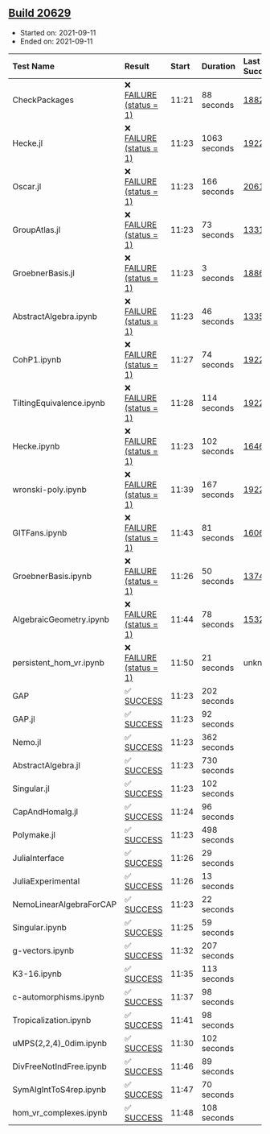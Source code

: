 ## [Build 20629](https://oscarci.mathematik.uni-kl.de/job/oscar/20629/)

* Started on: 2021-09-11
* Ended on: 2021-09-11

| Test Name    | Result | Start | Duration | Last Success | First Failure |
|:-------------|:-------|:------|:---------|:-------------|:--------------|
| CheckPackages | ❌ [FAILURE (status = 1)](https://oscarci.mathematik.uni-kl.de/job/oscar/20629/artifact/logs/build-20629/CheckPackages.log) | 11:21 | 88 seconds | [18822](https://oscarci.mathematik.uni-kl.de/job/oscar/18822/) | [18823](https://oscarci.mathematik.uni-kl.de/job/oscar/18823/) |
| Hecke.jl | ❌ [FAILURE (status = 1)](https://oscarci.mathematik.uni-kl.de/job/oscar/20629/artifact/logs/build-20629/Hecke.jl.log) | 11:23 | 1063 seconds | [19222](https://oscarci.mathematik.uni-kl.de/job/oscar/19222/) | [20152](https://oscarci.mathematik.uni-kl.de/job/oscar/20152/) |
| Oscar.jl | ❌ [FAILURE (status = 1)](https://oscarci.mathematik.uni-kl.de/job/oscar/20629/artifact/logs/build-20629/Oscar.jl.log) | 11:23 | 166 seconds | [20613](https://oscarci.mathematik.uni-kl.de/job/oscar/20613/) | [20614](https://oscarci.mathematik.uni-kl.de/job/oscar/20614/) |
| GroupAtlas.jl | ❌ [FAILURE (status = 1)](https://oscarci.mathematik.uni-kl.de/job/oscar/20629/artifact/logs/build-20629/GroupAtlas.jl.log) | 11:23 | 73 seconds | [13311](https://oscarci.mathematik.uni-kl.de/job/oscar/13311/) | [13312](https://oscarci.mathematik.uni-kl.de/job/oscar/13312/) |
| GroebnerBasis.jl | ❌ [FAILURE (status = 1)](https://oscarci.mathematik.uni-kl.de/job/oscar/20629/artifact/logs/build-20629/GroebnerBasis.jl.log) | 11:23 | 3 seconds | [18864](https://oscarci.mathematik.uni-kl.de/job/oscar/18864/) | [18865](https://oscarci.mathematik.uni-kl.de/job/oscar/18865/) |
| AbstractAlgebra.ipynb | ❌ [FAILURE (status = 1)](https://oscarci.mathematik.uni-kl.de/job/oscar/20629/artifact/logs/build-20629/AbstractAlgebra.ipynb.log) | 11:23 | 46 seconds | [13355](https://oscarci.mathematik.uni-kl.de/job/oscar/13355/) | [13356](https://oscarci.mathematik.uni-kl.de/job/oscar/13356/) |
| CohP1.ipynb | ❌ [FAILURE (status = 1)](https://oscarci.mathematik.uni-kl.de/job/oscar/20629/artifact/logs/build-20629/CohP1.ipynb.log) | 11:27 | 74 seconds | [19222](https://oscarci.mathematik.uni-kl.de/job/oscar/19222/) | [20152](https://oscarci.mathematik.uni-kl.de/job/oscar/20152/) |
| TiltingEquivalence.ipynb | ❌ [FAILURE (status = 1)](https://oscarci.mathematik.uni-kl.de/job/oscar/20629/artifact/logs/build-20629/TiltingEquivalence.ipynb.log) | 11:28 | 114 seconds | [19222](https://oscarci.mathematik.uni-kl.de/job/oscar/19222/) | [20152](https://oscarci.mathematik.uni-kl.de/job/oscar/20152/) |
| Hecke.ipynb | ❌ [FAILURE (status = 1)](https://oscarci.mathematik.uni-kl.de/job/oscar/20629/artifact/logs/build-20629/Hecke.ipynb.log) | 11:23 | 102 seconds | [16463](https://oscarci.mathematik.uni-kl.de/job/oscar/16463/) | [16464](https://oscarci.mathematik.uni-kl.de/job/oscar/16464/) |
| wronski-poly.ipynb | ❌ [FAILURE (status = 1)](https://oscarci.mathematik.uni-kl.de/job/oscar/20629/artifact/logs/build-20629/wronski-poly.ipynb.log) | 11:39 | 167 seconds | [19222](https://oscarci.mathematik.uni-kl.de/job/oscar/19222/) | [20152](https://oscarci.mathematik.uni-kl.de/job/oscar/20152/) |
| GITFans.ipynb | ❌ [FAILURE (status = 1)](https://oscarci.mathematik.uni-kl.de/job/oscar/20629/artifact/logs/build-20629/GITFans.ipynb.log) | 11:43 | 81 seconds | [16068](https://oscarci.mathematik.uni-kl.de/job/oscar/16068/) | [16069](https://oscarci.mathematik.uni-kl.de/job/oscar/16069/) |
| GroebnerBasis.ipynb | ❌ [FAILURE (status = 1)](https://oscarci.mathematik.uni-kl.de/job/oscar/20629/artifact/logs/build-20629/GroebnerBasis.ipynb.log) | 11:26 | 50 seconds | [13748](https://oscarci.mathematik.uni-kl.de/job/oscar/13748/) | [13749](https://oscarci.mathematik.uni-kl.de/job/oscar/13749/) |
| AlgebraicGeometry.ipynb | ❌ [FAILURE (status = 1)](https://oscarci.mathematik.uni-kl.de/job/oscar/20629/artifact/logs/build-20629/AlgebraicGeometry.ipynb.log) | 11:44 | 78 seconds | [15322](https://oscarci.mathematik.uni-kl.de/job/oscar/15322/) | [15323](https://oscarci.mathematik.uni-kl.de/job/oscar/15323/) |
| persistent_hom_vr.ipynb | ❌ [FAILURE (status = 1)](https://oscarci.mathematik.uni-kl.de/job/oscar/20629/artifact/logs/build-20629/persistent_hom_vr.ipynb.log) | 11:50 | 21 seconds | unknown | unknown |
| GAP | ✅ [SUCCESS](https://oscarci.mathematik.uni-kl.de/job/oscar/20629/artifact/logs/build-20629/GAP.log) | 11:23 | 202 seconds |  |  |
| GAP.jl | ✅ [SUCCESS](https://oscarci.mathematik.uni-kl.de/job/oscar/20629/artifact/logs/build-20629/GAP.jl.log) | 11:23 | 92 seconds |  |  |
| Nemo.jl | ✅ [SUCCESS](https://oscarci.mathematik.uni-kl.de/job/oscar/20629/artifact/logs/build-20629/Nemo.jl.log) | 11:23 | 362 seconds |  |  |
| AbstractAlgebra.jl | ✅ [SUCCESS](https://oscarci.mathematik.uni-kl.de/job/oscar/20629/artifact/logs/build-20629/AbstractAlgebra.jl.log) | 11:23 | 730 seconds |  |  |
| Singular.jl | ✅ [SUCCESS](https://oscarci.mathematik.uni-kl.de/job/oscar/20629/artifact/logs/build-20629/Singular.jl.log) | 11:23 | 102 seconds |  |  |
| CapAndHomalg.jl | ✅ [SUCCESS](https://oscarci.mathematik.uni-kl.de/job/oscar/20629/artifact/logs/build-20629/CapAndHomalg.jl.log) | 11:24 | 96 seconds |  |  |
| Polymake.jl | ✅ [SUCCESS](https://oscarci.mathematik.uni-kl.de/job/oscar/20629/artifact/logs/build-20629/Polymake.jl.log) | 11:23 | 498 seconds |  |  |
| JuliaInterface | ✅ [SUCCESS](https://oscarci.mathematik.uni-kl.de/job/oscar/20629/artifact/logs/build-20629/JuliaInterface.log) | 11:26 | 29 seconds |  |  |
| JuliaExperimental | ✅ [SUCCESS](https://oscarci.mathematik.uni-kl.de/job/oscar/20629/artifact/logs/build-20629/JuliaExperimental.log) | 11:26 | 13 seconds |  |  |
| NemoLinearAlgebraForCAP | ✅ [SUCCESS](https://oscarci.mathematik.uni-kl.de/job/oscar/20629/artifact/logs/build-20629/NemoLinearAlgebraForCAP.log) | 11:23 | 22 seconds |  |  |
| Singular.ipynb | ✅ [SUCCESS](https://oscarci.mathematik.uni-kl.de/job/oscar/20629/artifact/logs/build-20629/Singular.ipynb.log) | 11:25 | 59 seconds |  |  |
| g-vectors.ipynb | ✅ [SUCCESS](https://oscarci.mathematik.uni-kl.de/job/oscar/20629/artifact/logs/build-20629/g-vectors.ipynb.log) | 11:32 | 207 seconds |  |  |
| K3-16.ipynb | ✅ [SUCCESS](https://oscarci.mathematik.uni-kl.de/job/oscar/20629/artifact/logs/build-20629/K3-16.ipynb.log) | 11:35 | 113 seconds |  |  |
| c-automorphisms.ipynb | ✅ [SUCCESS](https://oscarci.mathematik.uni-kl.de/job/oscar/20629/artifact/logs/build-20629/c-automorphisms.ipynb.log) | 11:37 | 98 seconds |  |  |
| Tropicalization.ipynb | ✅ [SUCCESS](https://oscarci.mathematik.uni-kl.de/job/oscar/20629/artifact/logs/build-20629/Tropicalization.ipynb.log) | 11:41 | 98 seconds |  |  |
| uMPS(2,2,4)_0dim.ipynb | ✅ [SUCCESS](https://oscarci.mathematik.uni-kl.de/job/oscar/20629/artifact/logs/build-20629/uMPS-2-2-4-_0dim.ipynb.log) | 11:30 | 102 seconds |  |  |
| DivFreeNotIndFree.ipynb | ✅ [SUCCESS](https://oscarci.mathematik.uni-kl.de/job/oscar/20629/artifact/logs/build-20629/DivFreeNotIndFree.ipynb.log) | 11:46 | 89 seconds |  |  |
| SymAlgIntToS4rep.ipynb | ✅ [SUCCESS](https://oscarci.mathematik.uni-kl.de/job/oscar/20629/artifact/logs/build-20629/SymAlgIntToS4rep.ipynb.log) | 11:47 | 70 seconds |  |  |
| hom_vr_complexes.ipynb | ✅ [SUCCESS](https://oscarci.mathematik.uni-kl.de/job/oscar/20629/artifact/logs/build-20629/hom_vr_complexes.ipynb.log) | 11:48 | 108 seconds |  |  |
